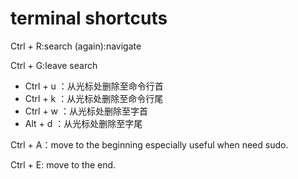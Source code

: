 # terminal shortcuts

Ctrl + R:search       (again):navigate

Ctrl + G:leave search



* Ctrl + u ：从光标处删除至命令行首
* Ctrl + k ：从光标处删除至命令行尾
* Ctrl + w ：从光标处删除至字首
* Alt + d ：从光标处删除至字尾

Ctrl + A：move to the beginning especially useful when need sudo.

Ctrl + E: move to the end.



